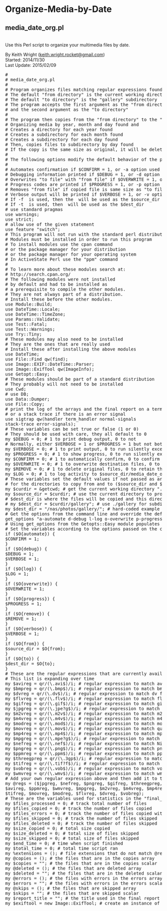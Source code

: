 # Organize-Media-by-Date
<h2>media_date_org.pl</h2>
<br>Use this Perl script to organize your multimedia files by date.  <br>

By Keith Wright (keith.wright.rocket@gmail.com) <br>
Started: 2014/11/30 <br>
Last Update: 2015/02/09 <br>
<pre>
#
# media_date_org.pl
#
# Program organizes files matching regular expressions found in the @regs array
# The default "from directory" is the current working directory
# The default "to directory" is the "gallery" subdirectory
# The program accepts the first argument as the "from directory" <FROM_DIR>
# and the second argument as the "to directory" <TO_DIR>
#
# The program then copies from the "from directory" to the "to directory" by
# Organizing media by year, month and day found and
# Creates a directory for each year found
# Creates a subdirectory for each month found
# Creates a subdirectory for each day found
# Then, copies files to subdirectory by day found
# If the copy is the same size as original, it will be deleted if $REMOVE = 1, or -r is used
#
# The following options modify the default behavior of the program:
#
# Automates confirmation if $CONFIRM = 1, or -a option used
# Debugging information printed if $DEBUG = 1, or -d option used
# Overwrites "to file" with "from file" if $OVERWRITE = 1, or -o option used
# Progress codes are printed if $PROGRESS = 1, or -p option used
# Removes "from file" if copied file is same size as "to file" if $REMOVE = 1, or -r option used
# Verbose output will be printed if $VERBOSE = 1, or -v option used
# If -f <FROM_DIR> is used, then the <FROM_DIR> will be used as the $source_dir
# If -t <TO_DIR> is used, then <TO_DIR> will be used as the $dest_dir
# use standard pragmas
use warnings;
use strict;
# allow use of the given statement
use feature "switch";
# This program will not run with the standard perl distribution
# Modules must be installed in order to run this program
# To install modules use the cpan command
# or the package manager for your distribution
# or the package manager for your operating system
# In ActiveState Perl use the "ppm" command
#
# To learn more about these modules search at:
# http://search.cpan.org/
# The following modules were not installed
# by default and had to be installed as
# a prerequisite to compile the other modules.
# They are not always part of a distribution.
# Install these before the other modules.
use Module::Build;
use DateTime::Locale;
use DateTime::TimeZone;
use Params::Validate;
use Test::Fatal;
use Test::Warnings;
use Try::Tiny;
# These modules may also need to be installed
# They are the ones that are really used
# Install these after installing the above modules
use DateTime;
use File::Find qw(find);
use Image::EXIF::DateTime::Parser;
use Image::ExifTool qw(ImageInfo);
use Getopt::Easy;
# These modules should be part of a standard distribution
# They probably will not need to be installed
use Cwd;
# use DB;
use Data::Dumper;
use File::Copy;
# print the log of the arrays and the final report on a termination signal
# or a stack trace if there is an error signal
use sigtrap qw(handler term_handler normal-signals
stack-trace error-signals);
# These variables can be set true or false (1 or 0)
# They should be used with care, they all default to 0
my $DEBUG = 0; # 1 to print debug output, 0 to not
# Normally, either $VERBOSE = 1 or $PROGRESS = 1 but not both
my $VERBOSE = 0; # 1 to print output, 0 to run silently except errors
my $PROGRESS = 0; # 1 to show progress, 0 to run silently except errors
my $CONFIRM = 0; # 1 to automatically confirm, 0 to confirm before running
my $OVERWRITE = 0; # 1 to overwrite destination files, 0 to skip
my $REMOVE = 0; # 1 to delete original files, 0 to retain them
my $LOG = 0; # 1 to log activity to $source_dir/media_date_org-<DATE_TIME>.log, 0 to not
# These variables set the default values if not passed as arguments
# for the directories to copy from and to ($source_dir and $dest_dir)
my $curdir = &getcwd; # get the current working directory "."
my $source_dir = $curdir; # use the current directory to process by default
# $dest_dir is where the files will be copied and this directory will be excluded
# my $dest_dir = $curdir/gallery"; # use ./gallery for subdirectories to create
my $dest_dir = "/nas/photos/gallery/"; # hard-coded example
# Get the options from the command line and override the defaults
get_options "a-automate d-debug l-log o-overwrite p-progress r-remove v-verbose f-from= t-to=";
# Using get_options from the Getopts::Easy module populates %O from the command line
# Set the variables according to the options passed on the command line:
if ($O{automate}) {
$CONFIRM = 1;
}
if ($O{debug}) {
$DEBUG = 1;
$VERBOSE = 1;
}
if ($O{log}) {
$LOG = 1;
}
if ($O{overwrite}) {
$OVERWRITE = 1;
}
if ($O{progress}) {
$PROGRESS = 1;
}
if ($O{remove}) {
$REMOVE = 1;
}
if ($O{verbose}) {
$VERBOSE = 1;
}
if ($O{from}) {
$source_dir = $O{from};
}
if ($O{to}) {
$dest_dir = $O{to};
}
# These are the regular expressions that are currently available
# This list is expanding over time
my $avireg = qr/(\.avi$)/i; # regular expression to match avi files
my $bmpreg = qr/(\.bmp$)/i; # regular expression to match bmp files
my $dvreg = qr/(\.dv$)/i; # regular expression to match dv files
my $flvreg = qr/(\.flv$)/i; # regular expression to match flv files
my $gifreg = qr/(\.gif$)/i; # regular expression to match gif files
my $jpgreg = qr/(\.jpe?g$)/i; # regular expression to match jpeg/jpg files
my $m2vreg = qr/(\.m2v$)/i; # regular expression to match m2v files
my $m4vreg = qr/(\.m4v$)/i; # regular expression to match m4v files
my $modreg = qr/(\.mod$)/i; # regular expression to match mod files
my $movreg = qr/(\.mov$)/i; # regular expression to match quicktime files
my $mp4reg = qr/(\.mp4$)/i; # regular expression to match mp4 files
my $mpgreg = qr/(\.mpe?g$)/i; # regular expression to match mpeg/mpg files
my $nefreg = qr/(\.nef$)/i; # regular expression to match Nikon raw nef files
my $pngreg = qr/(\.png$)/i; # regular expression to match png files
my $ppmreg = qr/(\.ppm$)/i; # regular expression to match ppm files
my $threegpreg = qr/(\.3gp$)/i; # regular expression to match 3gp files
my $tifreg = qr/(\.tif?f$)/i; # regular expression to match tif/tiff files
my $vobreg = qr/(\.vob$)/i; # regular expression to match vob files
my $wmvreg = qr/(\.wmv$)/i; # regular expression to match wmv files
# Add your own regular expression above and then add it to the array below
my @regs = ($jpgreg, $nefreg, $pngreg, $gifreg, $threegpreg, $bmpreg,
$avireg, $ppmreg, $wmvreg, $mpgreg, $m2vreg, $m4vreg, $mp4reg,
$tifreg, $movreg, $modreg, $flvreg, $dvreg, $vobreg);
# These are the variables used for statistics in the "final_report"
my $files_processed = 0; # track total number of files
my $files_copied = 0; # track the number of files copied
my $files_errors = 0; # track the number of files copied with errors
my $files_skipped = 0; # track the number of files skipped
my $files_deleted = 0; # track the number of files skipped
my $size_copied = 0; # total size copied
my $size_deleted = 0; # total size of files skipped
my $size_skipped = 0; # total size of files skipped
my $end_time = 0; # time when script finished
my $total_time = 0; # total time script ran
my %extensions = (); # file extensions that do not match @regs
my @copies = (); # the files that are in the copies array
my $copies = ""; # the files that are in the copies scalar
my @deleted = (); # the files that are deleted array
my $deleted = ""; # the files that are in the deleted scalar
my @errors = (); # the files with errors in the errors array
my $errors = ""; # the files with errors in the errors scalar
my @skips = (); # the files that are skipped array
my $skips = ""; # the files that are skipped scalar
my $report_title = ""; # the title used in the final report
my $exiftool = new Image::ExifTool; # create an instance of the exiftool
</pre>
